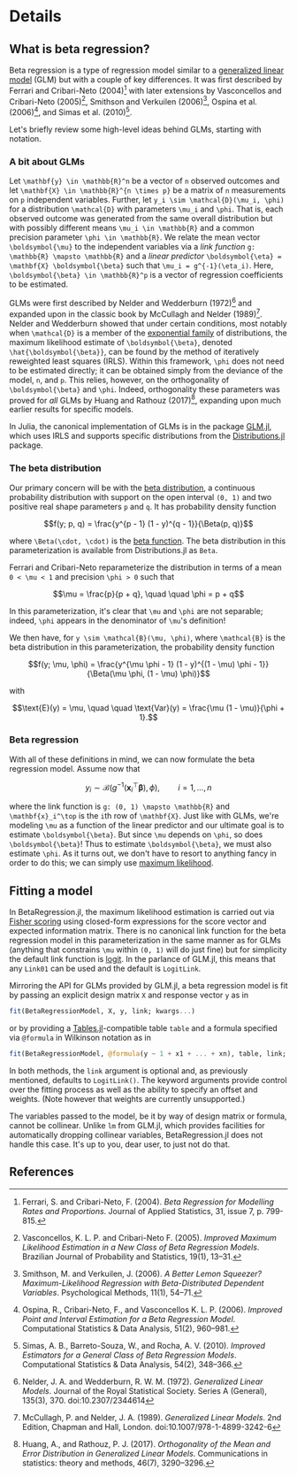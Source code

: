 # Details

## What is beta regression?

Beta regression is a type of regression model similar to a
[generalized linear model](https://en.wikipedia.org/wiki/Generalized_linear_model) (GLM)
but with a couple of key differences.
It was first described by Ferrari and Cribari-Neto (2004)[^1] with later extensions by
Vasconcellos and Cribari-Neto (2005)[^2], Smithson and Verkuilen (2006)[^3], Ospina et al.
(2006)[^4], and Simas et al. (2010)[^5].

Let's briefly review some high-level ideas behind GLMs, starting with notation.

### A bit about GLMs

Let ``\mathbf{y} \in \mathbb{R}^n`` be a vector of ``n`` observed outcomes and let
``\mathbf{X} \in \mathbb{R}^{n \times p}`` be a matrix of ``n`` measurements on ``p``
independent variables.
Further, let ``y_i \sim \mathcal{D}(\mu_i, \phi)`` for a distribution ``\mathcal{D}`` with
parameters ``\mu_i`` and ``\phi``.
That is, each observed outcome was generated from the same overall distribution but with
possibly different means ``\mu_i \in \mathbb{R}`` and a common precision parameter
``\phi \in \mathbb{R}``.
We relate the mean vector ``\boldsymbol{\mu}`` to the independent variables via a _link
function_ ``g: \mathbb{R} \mapsto \mathbb{R}`` and a _linear predictor_
``\boldsymbol{\eta} = \mathbf{X} \boldsymbol{\beta}`` such that ``\mu_i = g^{-1}(\eta_i)``.
Here, ``\boldsymbol{\beta} \in \mathbb{R}^p`` is a vector of regression coefficients to be
estimated.

GLMs were first described by Nelder and Wedderburn (1972)[^6] and expanded upon in the
classic book by McCullagh and Nelder (1989)[^7].
Nelder and Wedderburn showed that under certain conditions, most notably when
``\mathcal{D}`` is a member of the
[exponential family](https://en.wikipedia.org/wiki/Exponential_family) of distributions,
the maximum likelihood estimate of ``\boldsymbol{\beta}``, denoted
``\hat{\boldsymbol{\beta}}``, can be found by the method of iteratively reweighted least
squares (IRLS).
Within this framework, ``\phi`` does not need to be estimated directly; it can be obtained
simply from the deviance of the model, ``n``, and ``p``.
This relies, however, on the orthogonality of ``\boldsymbol{\beta}`` and ``\phi``.
Indeed, orthogonality these parameters was proved for _all_ GLMs by Huang and Rathouz
(2017)[^8], expanding upon much earlier results for specific models.

In Julia, the canonical implementation of GLMs is in the package
[GLM.jl](https://github.com/JuliaStats/GLM.jl), which uses IRLS and supports specific
distributions from the [Distributions.jl](https://github.com/JuliaStats/Distributions.jl)
package.

### The beta distribution

Our primary concern will be with the
[beta distribution](https://en.wikipedia.org/wiki/Beta_distribution), a continuous
probability distribution with support on the open interval ``(0, 1)`` and two positive
real shape parameters ``p`` and ``q``.
It has probability density function

```math
f(y; p, q) = \frac{y^{p - 1} (1 - y)^{q - 1}}{\Beta(p, q)}
```

where ``\Beta(\cdot, \cdot)`` is the [beta function](https://en.wikipedia.org/wiki/Beta_function).
The beta distribution in this parameterization is available from Distributions.jl as
`Beta`.

Ferrari and Cribari-Neto reparameterize the distribution in terms of a mean ``0 < \mu < 1``
and precision ``\phi > 0`` such that

```math
\mu = \frac{p}{p + q}, \quad \quad \phi = p + q
```

In this parameterization, it's clear that ``\mu`` and ``\phi`` are not separable; indeed,
``\phi`` appears in the denominator of ``\mu``'s definition!

We then have, for ``y \sim \mathcal{B}(\mu, \phi)``, where ``\mathcal{B}`` is the
beta distribution in this parameterization, the probability density function

```math
f(y; \mu, \phi) =
    \frac{y^{\mu \phi - 1} (1 - y)^{(1 - \mu) \phi - 1}}{\Beta(\mu \phi, (1 - \mu) \phi)}
```

with

```math
\text{E}(y) = \mu, \quad \quad \text{Var}(y) = \frac{\mu (1 - \mu)}{\phi + 1}.
```

### Beta regression

With all of these definitions in mind, we can now formulate the beta regression model.
Assume now that

```math
y_i \sim \mathcal{B}(g^{-1}(\mathbf{x}_i^\top \boldsymbol{\beta}), \phi), \quad \quad
i = 1, \ldots, n
```

where the link function is ``g: (0, 1) \mapsto \mathbb{R}`` and ``\mathbf{x}_i^\top`` is
the ``i``th row of ``\mathbf{X}``.
Just like with GLMs, we're modeling ``\mu`` as a function of the linear predictor and
our ultimate goal is to estimate ``\boldsymbol{\beta}``.
But since ``\mu`` depends on ``\phi``, so does ``\boldsymbol{\beta}``!
Thus to estimate ``\boldsymbol{\beta}``, we must also estimate ``\phi``.
As it turns out, we don't have to resort to anything fancy in order to do this; we can
simply use [maximum likelihood](https://en.wikipedia.org/wiki/Maximum_likelihood_estimation).

## Fitting a model

In BetaRegression.jl, the maximum likelihood estimation is carried out via
[Fisher scoring](https://en.wikipedia.org/wiki/Scoring_algorithm) using closed-form
expressions for the score vector and expected information matrix.
There is no canonical link function for the beta regression model in this parameterization
in the same manner as for GLMs (anything that constrains ``\mu`` within ``(0, 1)`` will
do just fine) but for simplicity the default link function is
[logit](https://en.wikipedia.org/wiki/Logit).
In the parlance of GLM.jl, this means that any `Link01` can be used and the default is
`LogitLink`.

Mirroring the API for GLMs provided by GLM.jl, a beta regression model is fit by passing
an explicit design matrix `X` and response vector `y` as in

```julia
fit(BetaRegressionModel, X, y, link; kwargs...)
```

or by providing a [Tables.jl](https://github.com/JuliaData/Tables.jl)-compatible table
`table` and a formula specified via `@formula` in Wilkinson notation as in

```julia
fit(BetaRegressionModel, @formula(y ~ 1 + x1 + ... + xn), table, link; kwargs...)
```

In both methods, the `link` argument is optional and, as previously mentioned, defaults
to `LogitLink()`.
The keyword arguments provide control over the fitting process as well as the ability
to specify an offset and weights.
(Note however that weights are currently unsupported.)

The variables passed to the model, be it by way of design matrix or formula, cannot be
collinear.
Unlike `lm` from GLM.jl, which provides facilities for automatically dropping collinear
variables, BetaRegression.jl does not handle this case.
It's up to you, dear user, to just not do that.

## References

[^1]: Ferrari, S. and Cribari-Neto, F. (2004). _Beta Regression for Modelling Rates and Proportions_. Journal of Applied Statistics, 31, issue 7, p. 799-815.
[^2]: Vasconcellos, K. L. P. and Cribari-Neto F. (2005). _Improved Maximum Likelihood Estimation in a New Class of Beta Regression Models_. Brazilian Journal of Probability and Statistics, 19(1), 13–31.
[^3]: Smithson, M. and Verkuilen, J. (2006). _A Better Lemon Squeezer? Maximum-Likelihood Regression with Beta-Distributed Dependent Variables_. Psychological Methods, 11(1), 54–71.
[^4]: Ospina, R., Cribari-Neto, F., and Vasconcellos K. L. P. (2006). _Improved Point and Interval Estimation for a Beta Regression Model_. Computational Statistics & Data Analysis, 51(2), 960–981.
[^5]: Simas, A. B., Barreto-Souza, W., and Rocha, A. V. (2010). _Improved Estimators for a General Class of Beta Regression Models_. Computational Statistics & Data Analysis, 54(2), 348–366.
[^6]: Nelder, J. A. and Wedderburn, R. W. M. (1972). _Generalized Linear Models_. Journal of the Royal Statistical Society. Series A (General), 135(3), 370. doi:10.2307/2344614
[^7]: McCullagh, P. and Nelder, J. A. (1989). _Generalized Linear Models_. 2nd Edition, Chapman and Hall, London. doi:10.1007/978-1-4899-3242-6
[^8]: Huang, A., and Rathouz, P. J. (2017). _Orthogonality of the Mean and Error Distribution in Generalized Linear Models_. Communications in statistics: theory and methods, 46(7), 3290–3296.
